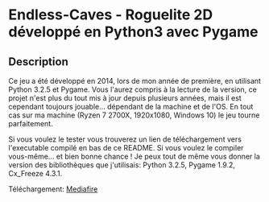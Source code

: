 # Endless-Caves - Roguelite 2D développé en Python3 avec Pygame

## Description

Ce jeu a été développé en 2014, lors de mon année de première, en utilisant Python 3.2.5 et Pygame.
Vous l'aurez compris à la lecture de la version, ce projet n'est plus du tout mis à jour depuis plusieurs années, mais il est cependant toujours
jouable... dépendant de la machine et de l'OS. En tout cas sur ma machine (Ryzen 7 2700X, 1920x1080, Windows 10) le jeu tourne parfaitement.

Si vous voulez le tester vous trouverez un lien de téléchargement vers l'executable compilé en bas de ce README. Si vous voulez le compiler vous-même... et bien
bonne chance ! Je peux tout de même vous donner la version des bibliothèques que j'utilisais: Python 3.2.5, Pygame 1.9.2, Cx_Freeze 4.3.1.

Téléchargement: [Mediafire](http://www.mediafire.com/file/65ijbhqp7sio8wj/Endless-caves.rar/file)


